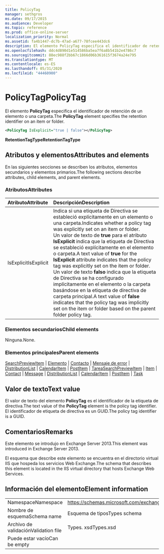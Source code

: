 ```yaml
---
title: PolicyTag
manager: sethgros
ms.date: 09/17/2015
ms.audience: Developer
ms.topic: reference
ms.prod: office-online-server
localization_priority: Normal
ms.assetid: fa4b1447-dc7b-47ad-a677-78fcee443dc6
description: El elemento PolicyTag especifica el identificador de retención de un elemento o una carpeta.
ms.openlocfilehash: ddc4d890d1e514586ba5ea7f6a8b541b2e4786c7
ms.sourcegitcommit: 88ec988f2bb67c1866d06b361615f3674a24e795
ms.translationtype: MT
ms.contentlocale: es-ES
ms.lasthandoff: 05/31/2020
ms.locfileid: "44460900"
---
```

# <a name="policytag"></a><span data-ttu-id="73a29-103">PolicyTag</span><span class="sxs-lookup"><span data-stu-id="73a29-103">PolicyTag</span></span>

<span data-ttu-id="73a29-104">El elemento **PolicyTag** especifica el identificador de retención de un elemento o una carpeta.</span><span class="sxs-lookup"><span data-stu-id="73a29-104">The **PolicyTag** element specifies the retention identifier on an item or folder.</span></span> 
  
```xml
<PolicyTag IsExplicit="true | false"></PolicyTag>
```

 <span data-ttu-id="73a29-105">**RetentionTagType**</span><span class="sxs-lookup"><span data-stu-id="73a29-105">**RetentionTagType**</span></span>
## <a name="attributes-and-elements"></a><span data-ttu-id="73a29-106">Atributos y elementos</span><span class="sxs-lookup"><span data-stu-id="73a29-106">Attributes and elements</span></span>

<span data-ttu-id="73a29-107">En las siguientes secciones se describen los atributos, elementos secundarios y elementos primarios.</span><span class="sxs-lookup"><span data-stu-id="73a29-107">The following sections describe attributes, child elements, and parent elements.</span></span>
  
### <a name="attributes"></a><span data-ttu-id="73a29-108">Atributos</span><span class="sxs-lookup"><span data-stu-id="73a29-108">Attributes</span></span>

|<span data-ttu-id="73a29-109">**Atributo**</span><span class="sxs-lookup"><span data-stu-id="73a29-109">**Attribute**</span></span>|<span data-ttu-id="73a29-110">**Descripción**</span><span class="sxs-lookup"><span data-stu-id="73a29-110">**Description**</span></span>|
|:-----|:-----|
|<span data-ttu-id="73a29-111">IsExplicit</span><span class="sxs-lookup"><span data-stu-id="73a29-111">IsExplicit</span></span>  <br/> |<span data-ttu-id="73a29-112">Indica si una etiqueta de Directiva se estableció explícitamente en un elemento o una carpeta.</span><span class="sxs-lookup"><span data-stu-id="73a29-112">Indicates whether a policy tag was explicitly set on an item or folder.</span></span>  <br/> <span data-ttu-id="73a29-113">Un valor de texto de **true** para el atributo **IsExplicit** indica que la etiqueta de Directiva se estableció explícitamente en el elemento o carpeta.</span><span class="sxs-lookup"><span data-stu-id="73a29-113">A text value of **true** for the **IsExplicit** attribute indicates that the policy tag was explicitly set on the item or folder.</span></span> <span data-ttu-id="73a29-114">Un valor de texto **falso** indica que la etiqueta de Directiva se ha configurado implícitamente en el elemento o la carpeta basándose en la etiqueta de directiva de carpeta principal.</span><span class="sxs-lookup"><span data-stu-id="73a29-114">A text value of **false** indicates that the policy tag was implicitly set on the item or folder based on the parent folder policy tag.</span></span>  <br/> |
   
### <a name="child-elements"></a><span data-ttu-id="73a29-115">Elementos secundarios</span><span class="sxs-lookup"><span data-stu-id="73a29-115">Child elements</span></span>

<span data-ttu-id="73a29-116">Ninguna.</span><span class="sxs-lookup"><span data-stu-id="73a29-116">None.</span></span>
  
### <a name="parent-elements"></a><span data-ttu-id="73a29-117">Elementos principales</span><span class="sxs-lookup"><span data-stu-id="73a29-117">Parent elements</span></span>

<span data-ttu-id="73a29-118">[SearchPreviewItem](searchpreviewitem.md)  |  [Elemento](item.md)  |  [Contacto](contact.md)  |  [Mensaje de error](message-ex15websvcsotherref.md)  |  [DistributionList](distributionlist.md)  |  [CalendarItem](calendaritem.md)  |  [PostItem](postitem.md)  |  [Tarea](task.md)</span><span class="sxs-lookup"><span data-stu-id="73a29-118">[SearchPreviewItem](searchpreviewitem.md) | [Item](item.md) | [Contact](contact.md) | [Message](message-ex15websvcsotherref.md) | [DistributionList](distributionlist.md) | [CalendarItem](calendaritem.md) | [PostItem](postitem.md) | [Task](task.md)</span></span>
  
## <a name="text-value"></a><span data-ttu-id="73a29-119">Valor de texto</span><span class="sxs-lookup"><span data-stu-id="73a29-119">Text value</span></span>

<span data-ttu-id="73a29-120">El valor de texto del elemento **PolicyTag** es el identificador de la etiqueta de directiva.</span><span class="sxs-lookup"><span data-stu-id="73a29-120">The text value of the **PolicyTag** element is the policy tag identifier.</span></span> <span data-ttu-id="73a29-121">El identificador de etiqueta de directiva es un GUID.</span><span class="sxs-lookup"><span data-stu-id="73a29-121">The policy tag identifier is a GUID.</span></span> 
  
## <a name="remarks"></a><span data-ttu-id="73a29-122">Comentarios</span><span class="sxs-lookup"><span data-stu-id="73a29-122">Remarks</span></span>

<span data-ttu-id="73a29-123">Este elemento se introdujo en Exchange Server 2013.</span><span class="sxs-lookup"><span data-stu-id="73a29-123">This element was introduced in Exchange Server 2013.</span></span>
  
<span data-ttu-id="73a29-124">El esquema que describe este elemento se encuentra en el directorio virtual IIS que hospeda los servicios Web Exchange.</span><span class="sxs-lookup"><span data-stu-id="73a29-124">The schema that describes this element is located in the IIS virtual directory that hosts Exchange Web Services.</span></span>
  
## <a name="element-information"></a><span data-ttu-id="73a29-125">Información del elemento</span><span class="sxs-lookup"><span data-stu-id="73a29-125">Element information</span></span>

|||
|:-----|:-----|
|<span data-ttu-id="73a29-126">Namespace</span><span class="sxs-lookup"><span data-stu-id="73a29-126">Namespace</span></span>  <br/> |https://schemas.microsoft.com/exchange/services/2006/types  <br/> |
|<span data-ttu-id="73a29-127">Nombre de esquema</span><span class="sxs-lookup"><span data-stu-id="73a29-127">Schema name</span></span>  <br/> |<span data-ttu-id="73a29-128">Esquema de tipos</span><span class="sxs-lookup"><span data-stu-id="73a29-128">Types schema</span></span>  <br/> |
|<span data-ttu-id="73a29-129">Archivo de validación</span><span class="sxs-lookup"><span data-stu-id="73a29-129">Validation file</span></span>  <br/> |<span data-ttu-id="73a29-130">Types. xsd</span><span class="sxs-lookup"><span data-stu-id="73a29-130">Types.xsd</span></span>  <br/> |
|<span data-ttu-id="73a29-131">Puede estar vacío</span><span class="sxs-lookup"><span data-stu-id="73a29-131">Can be empty</span></span>  <br/> ||
   

